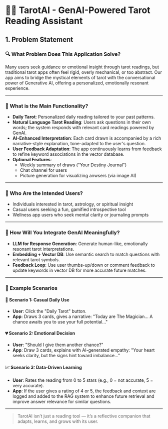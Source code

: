 # 🧙‍♀️ TarotAI - GenAI-Powered Tarot Reading Assistant

## 1. Problem Statement

### 🔍 What Problem Does This Application Solve?

Many users seek guidance or emotional insight through tarot readings, but traditional tarot apps often feel rigid, overly mechanical, or too abstract. Our app aims to bridge the mystical elements of tarot with the conversational power of Generative AI, offering a personalized, emotionally resonant experience.

---

### 🎯 What is the Main Functionality?

- **Daily Tarot**: Personalized daily reading tailored to your past patterns.
- **Natural Language Tarot Reading**: Users ask questions in their own words; the system responds with relevant card readings powered by GenAI.
- **AI-Enhanced Interpretation**: Each card drawn is accompanied by a rich narrative-style explanation, tone-adapted to the user's question.
- **User Feedback Adaptation**: The app continuously learns from feedback to refine keyword associations in the vector database.
- **Optional Features**:
  - Weekly summary of draws ("Your Destiny Journal")
  - Chat channel for users
  - Picture generation for visualizing anwsers (via image AI)

---

### 👥 Who Are the Intended Users?

- Individuals interested in tarot, astrology, or spiritual insight
- Casual users seeking a fun, gamified introspective tool
- Wellness app users who seek mental clarity or journaling prompts

---

### 🤖 How Will You Integrate GenAI Meaningfully?

- **LLM for Response Generation**: Generate human-like, emotionally resonant tarot interpretations.
- **Embedding + Vector DB**: Use semantic search to match questions with relevant tarot symbols.
- **Feedback Loop**: Use user thumbs-up/down or comment feedback to update keywords in vector DB for more accurate future matches.

---

### 📖 Example Scenarios

#### 🔮 Scenario 1: Casual Daily Use
- **User**: Click the "Daily Tarot" button.
- **App**: Draws 3 cards, gives a narrative: "Today are The Magician... A chance awaits you to use your full potential..."

#### 💔 Scenario 2: Emotional Decision
- **User**: "Should I give them another chance?"
- **App**: Draw 3 cards, explains with AI-generated empathy: "Your heart seeks clarity, but the signs hint toward imbalance..."

#### 📈 Scenario 3: Data-Driven Learning
- **User**: Rates the reading from 0 to 5 stars (e.g., 0 = not accurate, 5 = very accurate).
- **App**: If the user gives a rating of 4 or 5, the feedback and context are logged and added to the RAG system to enhance future retrieval and improve answer relevance for similar questions.


---

> TarotAI isn’t just a reading tool — it’s a reflective companion that adapts, learns, and grows with its user.

